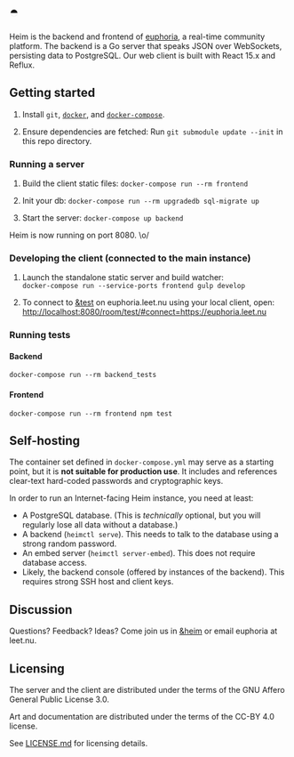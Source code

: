 # ◓

Heim is the backend and frontend of [euphoria](https://euphoria.leet.nu), a
real-time community platform. The backend is a Go server that speaks JSON over
WebSockets, persisting data to PostgreSQL. Our web client is built with
React 15.x and Reflux.

## Getting started

1. Install `git`, [`docker`](https://docs.docker.com/engine/install/), and
   [`docker-compose`](https://docs.docker.com/compose/install/).

2. Ensure dependencies are fetched: Run `git submodule update --init` in this
   repo directory.

### Running a server

1. Build the client static files: `docker-compose run --rm frontend`

2. Init your db: `docker-compose run --rm upgradedb sql-migrate up`

3. Start the server: `docker-compose up backend`

Heim is now running on port 8080. \o/

### Developing the client (connected to the main instance)

1. Launch the standalone static server and build watcher:  
   `docker-compose run --service-ports frontend gulp develop`

2. To connect to [&test](https://euphoria.leet.nu/room/test) on euphoria.leet.nu
   using your local client, open:  
   <http://localhost:8080/room/test/#connect=https://euphoria.leet.nu>

### Running tests

#### Backend

`docker-compose run --rm backend_tests`

#### Frontend

`docker-compose run --rm frontend npm test`

## Self-hosting

The container set defined in `docker-compose.yml` may serve as a starting
point, but it is **not suitable for production use**. It includes and
references clear-text hard-coded passwords and cryptographic keys.

In order to run an Internet-facing Heim instance, you need at least:
- A PostgreSQL database. (This is *technically* optional, but you will
  regularly lose all data without a database.)
- A backend (`heimctl serve`). This needs to talk to the database using a
  strong random password.
- An embed server (`heimctl server-embed`). This does not require database
  access.
- Likely, the backend console (offered by instances of the backend). This
  requires strong SSH host and client keys.

## Discussion

Questions? Feedback? Ideas? Come join us in
[&heim](https://euphoria.leet.nu/room/heim) or email euphoria at leet.nu.

## Licensing

The server and the client are distributed under the terms of the
GNU Affero General Public License 3.0.

Art and documentation are distributed under the terms of the CC-BY 4.0 license.

See [LICENSE.md](LICENSE.md) for licensing details.
